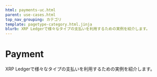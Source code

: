 ```yaml
---
html: payments-uc.html
parent: use-cases.html
top_nav_grouping: カテゴリ
template: pagetype-category.html.jinja
blurb: XRP Ledgerで様々なタイプの支払いを利用するための実例を紹介します。
---
```

# Payment

XRP Ledgerで様々なタイプの支払いを利用するための実例を紹介します。